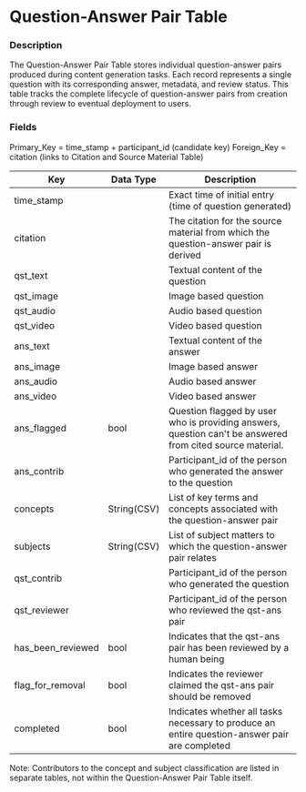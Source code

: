 # Question-Answer Pair Table

### Description
The Question-Answer Pair Table stores individual question-answer pairs produced during content generation tasks. Each record represents a single question with its corresponding answer, metadata, and review status. This table tracks the complete lifecycle of question-answer pairs from creation through review to eventual deployment to users.

### Fields
Primary_Key = time_stamp + participant_id (candidate key) 
Foreign_Key = citation (links to Citation and Source Material Table)

| Key               | Data Type   | Description                                                                                               |
| ----------------- | ----------- | --------------------------------------------------------------------------------------------------------- |
| time_stamp        |             | Exact time of initial entry (time of question generated)                                                  |
| citation          |             | The citation for the source material from which the question-answer pair is derived                       |
| qst_text          |             | Textual content of the question                                                                           |
| qst_image         |             | Image based question                                                                                      |
| qst_audio         |             | Audio based question                                                                                      |
| qst_video         |             | Video based question                                                                                      |
| ans_text          |             | Textual content of the answer                                                                             |
| ans_image         |             | Image based answer                                                                                        |
| ans_audio         |             | Audio based answer                                                                                        |
| ans_video         |             | Video based answer                                                                                        |
| ans_flagged       | bool        | Question flagged by user who is providing answers, question can't be answered from cited source material. |
| ans_contrib       |             | Participant_id of the person who generated the answer to the question                                     |
| concepts          | String(CSV) | List of key terms and concepts associated with the question-answer pair                                   |
| subjects          | String(CSV) | List of subject matters to which the question-answer pair relates                                         |
| qst_contrib       |             | Participant_id of the person who generated the question                                                   |
| qst_reviewer      |             | Participant_id of the person who reviewed the qst-ans pair                                                |
| has_been_reviewed | bool        | Indicates that the qst-ans pair has been reviewed by a human being                                        |
| flag_for_removal  | bool        | Indicates the reviewer claimed the qst-ans pair should be removed                                         |
| completed         | bool        | Indicates whether all tasks necessary to produce an entire question-answer pair are completed             |

Note: Contributors to the concept and subject classification are listed in separate tables, not within the Question-Answer Pair Table itself.